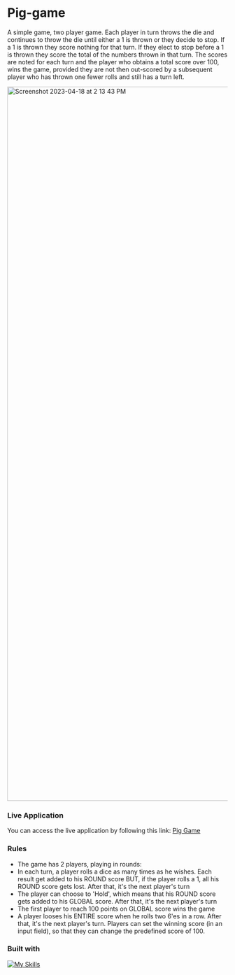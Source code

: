 # Pig-game

A simple game, two player game. Each player in turn throws the die and continues to throw the die until either a 1 is thrown or they decide to stop. If a 1 is thrown they score nothing for that turn. If they elect to stop before a 1 is thrown they score the total of the numbers thrown in that turn. The scores are noted for each turn and the player who obtains a total score over 100, wins the game, provided they are not then out-scored by a subsequent player who has thrown one fewer rolls and still has a turn left.


<img width="1634" alt="Screenshot 2023-04-18 at 2 13 43 PM" src="https://user-images.githubusercontent.com/112902224/232866947-b34d7dc6-d8ff-4c58-8d7a-dea04a057e7d.png">

### Live Application
You can access the live application by following this link: [Pig Game](https://natali-a-lvarez.github.io/Pig-game/)

### Rules

* The game has 2 players, playing in rounds:
* In each turn, a player rolls a dice as many times as he wishes. Each result get added to his ROUND score
BUT, if the player rolls a 1, all his ROUND score gets lost. After that, it's the next player's turn
* The player can choose to 'Hold', which means that his ROUND score gets added to his GLOBAL score. After that, it's the next player's turn
* The first player to reach 100 points on GLOBAL score wins the game
* A player looses his ENTIRE score when he rolls two 6'es in a row. After that, it's the next player's turn. Players can set the winning score (in an input field), so that they can change the predefined score of 100.

### Built with
[![My Skills](https://skillicons.dev/icons?i=js,html,css)](https://skillicons.dev)

